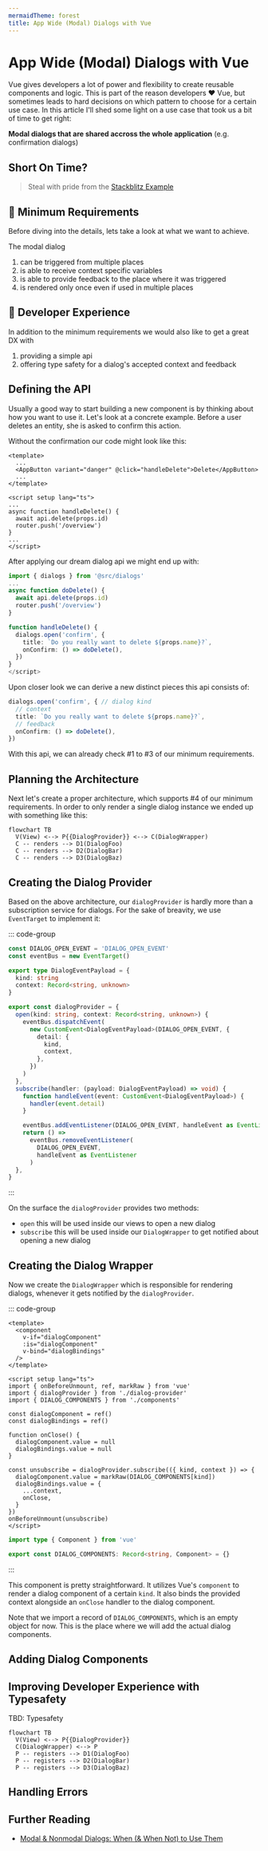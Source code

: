 ```yaml
---
mermaidTheme: forest
title: App Wide (Modal) Dialogs with Vue
---
```


# App Wide (Modal) Dialogs with Vue

Vue gives developers a lot of power and flexibility to create reusable components and logic. This is part of the reason developers ♥️ Vue, but sometimes leads to hard decisions on which pattern to choose for a certain use case. In this article I'll shed some light on a use case that took us a bit of time to get right:

**Modal dialogs that are shared accross the whole application** (e.g. confirmation dialogs)

## Short On Time?

> Steal with pride from the [Stackblitz Example](#)

## 📝 Minimum Requirements

Before diving into the details, lets take a look at what we want to achieve.

The modal dialog

1. can be triggered from multiple places
2. is able to receive context specific variables
3. is able to provide feedback to the place where it was triggered
4. is rendered only once even if used in multiple places

## 💎 Developer Experience

In addition to the minimum requirements we would also like to get a great DX with

1. providing a simple api
2. offering type safety for a dialog's accepted context and feedback

## Defining the API

Usually a good way to start building a new component is by thinking about how you want to use it. Let's look at a concrete example. Before a user deletes an entity, she is asked to confirm this action.

Without the confirmation our code might look like this:

```vue
<template>
  ...
  <AppButton variant="danger" @click="handleDelete">Delete</AppButton>
  ...
</template>

<script setup lang="ts">
...
async function handleDelete() {
  await api.delete(props.id)
  router.push('/overview')
}
...
</script>
```

After applying our dream dialog api we might end up with:

```ts
import { dialogs } from '@src/dialogs'
...
async function doDelete() {
  await api.delete(props.id)
  router.push('/overview')
}

function handleDelete() {
  dialogs.open('confirm', {
    title: `Do you really want to delete ${props.name}?`,
    onConfirm: () => doDelete(),
  })
}
</script>
```

Upon closer look we can derive a new distinct pieces this api consists of:

```ts
dialogs.open('confirm', { // dialog kind
  // context
  title: `Do you really want to delete ${props.name}?`,
  // feedback
  onConfirm: () => doDelete(),
})
```

With this api, we can already check #1 to #3 of our minimum requirements.

## Planning the Architecture

Next let's create a proper architecture, which supports #4 of our minimum requirements. In order to only render a single dialog instance we ended up with something like this:

```mermaid
flowchart TB
  V(View) <--> P{{DialogProvider}} <--> C(DialogWrapper)
  C -- renders --> D1(DialogFoo)
  C -- renders --> D2(DialogBar)
  C -- renders --> D3(DialogBaz)
```

## Creating the Dialog Provider

Based on the above architecture, our `dialogProvider` is hardly more than a subscription service for dialogs. For the sake of breavity, we use `EventTarget` to implement it:

::: code-group

```ts [dialogs/dialog-provider.ts]
const DIALOG_OPEN_EVENT = 'DIALOG_OPEN_EVENT'
const eventBus = new EventTarget()

export type DialogEventPayload = {
  kind: string
  context: Record<string, unknown>
}

export const dialogProvider = {
  open(kind: string, context: Record<string, unknown>) {
    eventBus.dispatchEvent(
      new CustomEvent<DialogEventPayload>(DIALOG_OPEN_EVENT, {
        detail: {
          kind,
          context,
        },
      })
    )
  },
  subscribe(handler: (payload: DialogEventPayload) => void) {
    function handleEvent(event: CustomEvent<DialogEventPayload>) {
      handler(event.detail)
    }

    eventBus.addEventListener(DIALOG_OPEN_EVENT, handleEvent as EventListener)
    return () =>
      eventBus.removeEventListener(
        DIALOG_OPEN_EVENT,
        handleEvent as EventListener
      )
  },
}
```

:::

On the surface the `dialogProvider` provides two methods:

- `open` this will be used inside our views to open a new dialog
- `subscribe` this will be used inside our `DialogWrapper` to get notified about opening a new dialog

## Creating the Dialog Wrapper

Now we create the `DialogWrapper` which is responsible for rendering dialogs, whenever it gets notified by the `dialogProvider`.

::: code-group

```vue [dialogs/dialog-wrapper.vue]
<template>
  <component
    v-if="dialogComponent"
    :is="dialogComponent"
    v-bind="dialogBindings"
  />
</template>

<script setup lang="ts">
import { onBeforeUnmount, ref, markRaw } from 'vue'
import { dialogProvider } from './dialog-provider'
import { DIALOG_COMPONENTS } from './components'

const dialogComponent = ref()
const dialogBindings = ref()

function onClose() {
  dialogComponent.value = null
  dialogBindings.value = null
}

const unsubscribe = dialogProvider.subscribe(({ kind, context }) => {
  dialogComponent.value = markRaw(DIALOG_COMPONENTS[kind])
  dialogBindings.value = {
    ...context,
    onClose,
  }
})
onBeforeUnmount(unsubscribe)
</script>
```

```ts [dialogs/components/index.ts]
import type { Component } from 'vue'

export const DIALOG_COMPONENTS: Record<string, Component> = {}
```

:::

This component is pretty straightforward. It utilizes Vue's `component` to render a dialog component of a certain `kind`. It also binds the provided context alongside an `onClose` handler to the dialog component.

Note that we import a record of `DIALOG_COMPONENTS`, which is an empty object for now. This is the place where we will add the actual dialog components.

## Adding Dialog Components

## Improving Developer Experience with Typesafety

TBD: Typesafety

```mermaid
flowchart TB
  V(View) <--> P{{DialogProvider}}
  C(DialogWrapper) <--> P
  P -- registers --> D1(DialogFoo)
  P -- registers --> D2(DialogBar)
  P -- registers --> D3(DialogBaz)
```

## Handling Errors

## Further Reading

- [Modal & Nonmodal Dialogs: When (& When Not) to Use Them](https://www.nngroup.com/articles/modal-nonmodal-dialog/)
